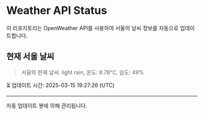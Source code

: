 
# Weather API Status

이 리포지토리는 OpenWeather API를 사용하여 서울의 날씨 정보를 자동으로 업데이트합니다.

## 현재 서울 날씨
> 서울의 현재 날씨: light rain, 온도: 8.78°C, 습도: 49%

⏳ 업데이트 시간: 2025-03-15 19:27:26 (UTC)

---
자동 업데이트 봇에 의해 관리됩니다.
